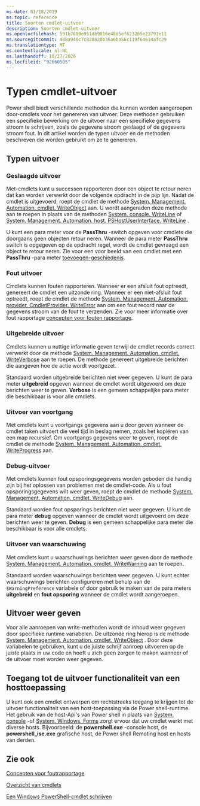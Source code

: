 ```yaml
---
ms.date: 01/18/2019
ms.topic: reference
title: Soorten cmdlet-uitvoer
description: Soorten cmdlet-uitvoer
ms.openlocfilehash: 591b7699e951db9016e48d5ef623265e23791e11
ms.sourcegitcommit: 488a940c7c828820b36a6ba56c119f64614afc29
ms.translationtype: MT
ms.contentlocale: nl-NL
ms.lasthandoff: 10/27/2020
ms.locfileid: "92660505"
---
```

# <a name="types-of-cmdlet-output"></a>Typen cmdlet-uitvoer

Power shell biedt verschillende methoden die kunnen worden aangeroepen door-cmdlets voor het genereren van uitvoer. Deze methoden gebruiken een specifieke bewerking om de uitvoer naar een specifieke gegevens stroom te schrijven, zoals de gegevens stroom geslaagd of de gegevens stroom fout. In dit artikel worden de typen uitvoer en de methoden beschreven die worden gebruikt om ze te genereren.

## <a name="types-of-output"></a>Typen uitvoer

### <a name="success-output"></a>Geslaagde uitvoer

Met-cmdlets kunt u successen rapporteren door een object te retour neren dat kan worden verwerkt door de volgende opdracht in de pijp lijn. Nadat de cmdlet is uitgevoerd, roept de cmdlet de methode [System. Management. Automation. cmdlet. WriteObject](/dotnet/api/System.Management.Automation.Cmdlet.WriteObject) aan. U wordt aangeraden deze methode aan te roepen in plaats van de methoden [System. console. WriteLine](/dotnet/api/System.Console.WriteLine) of [System. Management. Automation. host. PSHostUserInterface. WriteLine](/dotnet/api/System.Management.Automation.Host.PSHostUserInterface.WriteLine) .

U kunt een para meter voor de **PassThru** -switch opgeven voor cmdlets die doorgaans geen objecten retour neren.
Wanneer de para meter **PassThru** switch is opgegeven op de opdracht regel, wordt de cmdlet gevraagd een object te retour neren. Zie voor een voor beeld van een cmdlet met een **PassThru** -para meter [toevoegen-geschiedenis](/powershell/module/Microsoft.PowerShell.Core/Add-History).

### <a name="error-output"></a>Fout uitvoer

Cmdlets kunnen fouten rapporteren. Wanneer er een afsluit fout optreedt, genereert de cmdlet een uitzonde ring. Wanneer er een niet-afsluit fout optreedt, roept de cmdlet de methode [System. Management. Automation. provider. CmdletProvider. WriteError](/dotnet/api/System.Management.Automation.Provider.CmdletProvider.WriteError) aan om een fout record naar de gegevens stroom van de fout te verzenden. Zie voor meer informatie over fout rapportage [concepten voor fouten rapportage](./error-reporting-concepts.md).

### <a name="verbose-output"></a>Uitgebreide uitvoer

Cmdlets kunnen u nuttige informatie geven terwijl de cmdlet records correct verwerkt door de methode [System. Management. Automation. cmdlet. WriteVerbose](/dotnet/api/System.Management.Automation.Cmdlet.WriteVerbose) aan te roepen. De methode genereert uitgebreide berichten die aangeven hoe de actie wordt voortgezet.

Standaard worden uitgebreide berichten niet weer gegeven. U kunt de para meter **uitgebreid** opgeven wanneer de cmdlet wordt uitgevoerd om deze berichten weer te geven. **Verbose** is een gemeen schappelijke para meter die beschikbaar is voor alle cmdlets.

### <a name="progress-output"></a>Uitvoer van voortgang

Met cmdlets kunt u voortgangs gegevens aan u door geven wanneer de cmdlet taken uitvoert die veel tijd in beslag nemen, zoals het kopiëren van een map recursief. Om voortgangs gegevens weer te geven, roept de cmdlet de methode [System. Management. Automation. cmdlet. WriteProgress](/dotnet/api/System.Management.Automation.Cmdlet.WriteProgress) aan.

### <a name="debug-output"></a>Debug-uitvoer

Met cmdlets kunnen fout opsporingsgegevens worden geboden die handig zijn bij het oplossen van problemen met de cmdlet-code. Als u fout opsporingsgegevens wilt weer geven, roept de cmdlet de methode [System. Management. Automation. cmdlet. WriteDebug](/dotnet/api/System.Management.Automation.Cmdlet.WriteDebug) aan.

Standaard worden fout opsporings berichten niet weer gegeven. U kunt de para meter **debug** opgeven wanneer de cmdlet wordt uitgevoerd om deze berichten weer te geven. **Debug** is een gemeen schappelijke para meter die beschikbaar is voor alle cmdlets.

### <a name="warning-output"></a>Uitvoer van waarschuwing

Met cmdlets kunt u waarschuwings berichten weer geven door de methode [System. Management. Automation. cmdlet. WriteWarning](/dotnet/api/System.Management.Automation.Cmdlet.WriteWarning) aan te roepen.

Standaard worden waarschuwings berichten weer gegeven. U kunt echter waarschuwings berichten configureren met behulp van de `$WarningPreference` variabele of door gebruik te maken van de para meters **uitgebreid** en **fout opsporing** wanneer de cmdlet wordt aangeroepen.

## <a name="displaying-output"></a>Uitvoer weer geven

Voor alle aanroepen van write-methoden wordt de inhoud weer gegeven door specifieke runtime variabelen. De uitzonde ring hierop is de methode [System. Management. Automation. cmdlet. WriteObject](/dotnet/api/System.Management.Automation.Cmdlet.WriteObject) . Door deze variabelen te gebruiken, kunt u de juiste schrijf aanroep uitvoeren op de juiste plaats in uw code en hoeft u zich geen zorgen te maken wanneer of de uitvoer moet worden weer gegeven.

## <a name="accessing-the-output-functionality-of-a-host-application"></a>Toegang tot de uitvoer functionaliteit van een hosttoepassing

U kunt ook een cmdlet ontwerpen om rechtstreeks toegang te krijgen tot de uitvoer functionaliteit van een host-toepassing via de Power shell-runtime. Het gebruik van de host-Api's van Power shell in plaats van [System. console](/dotnet/api/System.Console) -of [System. Windows. Forms](/dotnet/api/System.Windows.Forms) zorgt ervoor dat uw cmdlet werkt met diverse hosts. Bijvoorbeeld: de **powershell.exe** -console host, de **powershell_ise.exe** grafische host, de Power shell Remoting host en hosts van derden.

## <a name="see-also"></a>Zie ook

[Concepten voor foutrapportage](./error-reporting-concepts.md)

[Overzicht van cmdlets](./cmdlet-overview.md)

[Een Windows PowerShell-cmdlet schrijven](./writing-a-windows-powershell-cmdlet.md)
